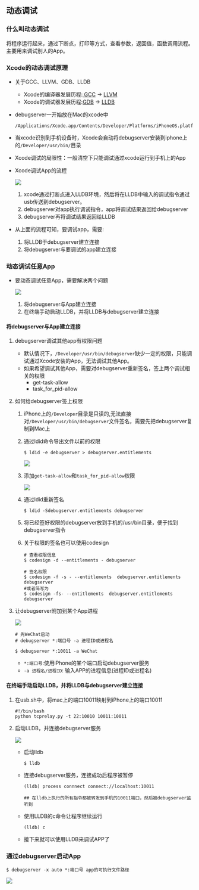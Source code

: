 ## 动态调试

### 什么叫动态调试

将程序运行起来，通过下断点，打印等方式，查看参数，返回值，函数调用流程。主要用来调试别人的App。

### Xcode的动态调试原理

+ 关于GCC、LLVM、GDB、LLDB

  - Xcode的编译器发展历程:[ GCC](https://www.gnu.org/software/gcc/) -> [LLVM](https://llvm.org/)
  - Xcode的调试器发展历程:[GDB](https://www.gnu.org/software/gdb/) -> [LLDB](https://lldb.llvm.org/)

+ debugserver一开始放在Mac的xcode中

  ```
  /Applications/Xcode.app/Contents/Developer/Platforms/iPhoneOS.platform/DeviceSupport/13.0/DeveloperDiskImage.dmg/usr/bin/debugserver
  ```

+ 当xcode识别到手机设备时，Xcode会自动将debugserver安装到iphone上的`/Developer/usr/bin/`目录

+ Xcode调试的局限性：一般清空下只能调试通过xcode运行到手机上的App

+ Xcode调试App的流程

  ![](./images/动态调试0.png)

  1. xcode通过打断点进入LLDB环境，然后将在LLDB中输入的调试指令通过usb传送到debugserver。
  2. debugserver对app执行调试指令，app将调试结果返回给debugserver
  3. debugserver再将调试结果返回给LLDB

+ 从上面的流程可知，要调试app，需要:
  1. 将LLDB于debugserver建立连接
  2. 将debugserver与要调试的app建立连接

### 动态调试任意App

+ 要动态调试任意App，需要解决两个问题

  ![](./images/动态调试1.png)

  1. 将debugserver与App建立连接
  2. 在终端手动启动LLDB，并将LLDB与debugserver建立连接

#### 将debugserver与App建立连接

1. debugserver调试其他app有权限问题

   - 默认情况下，`/Developer/usr/bin/debugserver`缺少一定的权限，只能调试通过Xcode安装的App，无法调试其他App。
   - 如果希望调试其他App，需要对debugserver重新签名，签上两个调试相关的权限
     - get-task-allow
     - task_for_pid-allow

2. 如何给debugserver签上权限

   1. iPhone上的`/Developer`目录是只读的,无法直接对`/Developer/usr/bin/debugserver`文件签名，需要先把debugserver复制到Mac上

   2. 通过ldid命令导出文件以前的权限

      ```shell
      $ ldid -e debugserver > debugserver.entitlements
      ```

      ![](./images/动态调试2.png)

   3. 添加`get-task-allow`和`task_for_pid-allow`权限

      ![](./images/动态调试3.png)

   4. 通过ldid重新签名

      ```shell
      $ ldid -Sdebugserver.entitlements debugserver
      ```

   5. 将已经签好权限的debugserver放到手机的/usr/bin目录，便于找到debugserver指令

   6. 关于权限的签名也可以使用codesign

      ```shell
      # 查看权限信息
      $ codesign -d --entitlements - debugserver
      
      # 签名权限
      $ codesign -f -s - --entitlements  debugserver.entitlements debugserver
      #或者简写为
      $ codesign -fs- --entitlements  debugserver.entitlements debugserver
      ```

3. 让debugserver附加到某个App进程

   ![](./images/动态调试4.png)

   ```
   # 先WeChat启动
   # debugserver *:端口号 -a 进程ID或进程名
   
   $ debugserver *:10011 -a WeChat 
   ```

   + `*:端口号`:使用iPhone的某个端口启动debugserver服务
   + `-a 进程名/进程ID`: 输入APP的进程信息(进程ID或进程名)

#### 在终端手动启动LLDB，并将LLDB与debugserver建立连接

1. 在usb.sh中，将mac上的端口10011映射到iPhone上的端口10011

   ```shell
   #!/bin/bash
   python tcprelay.py -t 22:10010 10011:10011
   ```

2. 启动LLDB，并连接debugserver服务

   ![](./images/动态调试5.png)

   + 启动lldb

     ```shell
     $ lldb
     ```

   + 连接debugserver服务，连接成功后程序被暂停

     ```shell
     (lldb) process connnect connect://localhost:10011
     
     ## 在lldb上执行的所有指令都被转发到手机的10011端口，然后被debugserver监听到
     ```

   + 使用LLDB的c命令让程序继续运行

     ```shell
     (lldb) c
     ```

   + 接下来就可以使用LLDB来调试APP了



### 通过debugserver启动App

```
$ debugserver -x auto *:端口号 app的可执行文件路径
```

![](./images/LLDB21.png)


